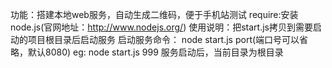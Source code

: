 功能：搭建本地web服务，自动生成二维码，便于手机站测试
require:安装node.js(官网地址：http://www.nodejs.org/)
使用说明：把start.js拷贝到需要启动的项目根目录后启动服务
启动服务命令：
node start.js port(端口号可以省略，默认8080)
eg: node start.js 999
服务启动后，当前目录为根目录